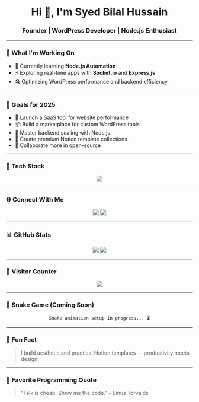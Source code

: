 <h1 align="center">Hi 👋, I'm Syed Bilal Hussain</h1>
<h3 align="center">Founder | WordPress Developer | Node.js Enthusiast</h3>

---

### 🧠 What I'm Working On
- 🌱 Currently learning **Node.js Automation**
- ⚡ Exploring real-time apps with **Socket.io** and **Express.js**
- 🛠️ Optimizing WordPress performance and backend efficiency

---

### 🎯 Goals for 2025
- 🚀 Launch a SaaS tool for website performance
- 📦 Build a marketplace for custom WordPress tools
- 🧠 Master backend scaling with Node.js
- 🧾 Create premium Notion template collections
- 🤝 Collaborate more in open-source

---

### 🧰 Tech Stack
<p align="center">
  <img src="https://skillicons.dev/icons?i=html,css,js,php,nodejs,express,mongodb,flutter,python,java,jquery,bootstrap,react" />
</p>

---

### 🌐 Connect With Me
<p align="center">
  <a href="https://koderskube.com"><img src="https://img.shields.io/badge/Website-Visit-0d1117?style=for-the-badge&logo=firefox&logoColor=white" /></a>
  <a href="https://linkedin.com/in/syed-bilal-page-speed-expert/"><img src="https://img.shields.io/badge/LinkedIn-Connect-0d1117?style=for-the-badge&logo=linkedin&logoColor=white" /></a>
</p>

---

### 📊 GitHub Stats
<p align="center">
  <img src="https://github-readme-stats.vercel.app/api?username=syedbilal07&show_icons=true&theme=github_dark" />
  <img src="https://github-readme-streak-stats.herokuapp.com/?user=syedbilal07&theme=github-dark-blue" />
</p>

---

### 🧮 Visitor Counter
<p align="center">
  <img src="https://komarev.com/ghpvc/?username=SyedUsername&label=Profile%20Views&color=0d1117&style=flat-square" />
</p>

---

### 🐍 Snake Game (Coming Soon)
<p align="center">
  <code>Snake animation setup in progress... ⏳</code><br>
</p>

---

### 🎉 Fun Fact
> I build aesthetic and practical Notion templates — productivity meets design.

---

### 💬 Favorite Programming Quote
> “Talk is cheap. Show me the code.” – Linus Torvalds
